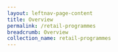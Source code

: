 ```yaml
---
layout: leftnav-page-content
title: Overview
permalink: /retail-programmes
breadcrumb: Overview
collection_name: retail-programmes
---
```

